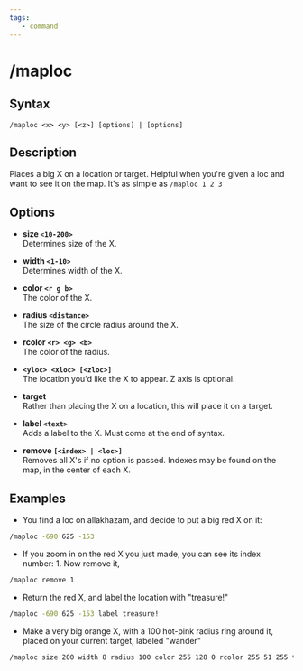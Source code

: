 ```yaml
---
tags:
   - command
---
```

# /maploc

## Syntax

```eqcommand
/maploc <x> <y> [<z>] [options] | [options]
```

## Description

Places a big X on a location or target. Helpful when you're given a loc and want to see it on the map. It's as simple as `/maploc 1 2 3`

## Options

* **size `<10-200>`**  
  Determines size of the X.

* **width `<1-10>`**  
  Determines width of the X.

* **color `<r g b>`**  
  The color of the X.

* **radius `<distance>`**  
  The size of the circle radius around the X.

* **rcolor `<r> <g> <b>`**  
  The color of the radius.

* **`<yloc> <xloc> [<zloc>]`**  
  The location you'd like the X to appear. Z axis is optional.

* **target**  
  Rather than placing the X on a location, this will place it on a target.

* **label `<text>`**  
  Adds a label to the X. Must come at the end of syntax.

* **remove `[<index> | <loc>]`**  
  Removes all X's if no option is passed. Indexes may be found on the map, in the center of each X.

## Examples

* You find a loc on allakhazam, and decide to put a big red X on it:
```bash
/maploc -690 625 -153
```
* If you zoom in on the red X you just made, you can see its index number: 1. Now remove it,
```bash
/maploc remove 1
```
* Return the red X, and label the location with "treasure!"
```bash
/maploc -690 625 -153 label treasure!
```
* Make a very big orange X, with a 100 hot-pink radius ring around it, placed on your current target, labeled "wander"
```bash
/maploc size 200 width 8 radius 100 color 255 128 0 rcolor 255 51 255 target label wander
```
